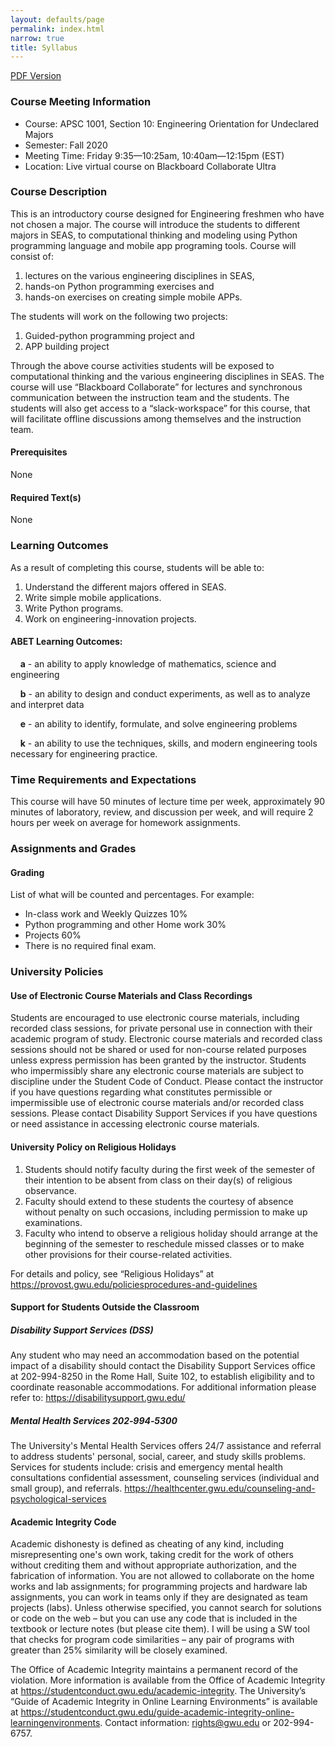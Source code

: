 ```yaml
---
layout: defaults/page
permalink: index.html
narrow: true
title: Syllabus
---
```

<a href="{{ site.baseurl }}{% link APSc1001_Fall2020_SyllabusDraft.pdf %}" target="_blank">
    PDF Version
</a>

### Course Meeting Information
- Course: APSC 1001, Section 10: Engineering Orientation for Undeclared Majors
- Semester: Fall 2020
- Meeting Time: Friday 9:35—10:25am, 10:40am—12:15pm (EST)
- Location: Live virtual course on Blackboard Collaborate Ultra

### Course Description
This is an introductory course designed for Engineering freshmen who have not chosen a major. The course will introduce the students to different majors in SEAS, to computational thinking and modeling using Python programming language and mobile app programing tools. Course will consist of:
1. lectures on the various engineering disciplines in SEAS,
2. hands-on Python programming exercises and
3. hands-on exercises on creating simple mobile APPs.

The students will work on the following two projects:
1. Guided-python programming project and
2. APP building project

Through the above course activities students will be exposed to computational thinking and the various engineering disciplines in SEAS. The course will use “Blackboard Collaborate” for lectures and synchronous communication between the instruction team and the students. The students will also get access to a “slack-workspace” for this course, that will facilitate offline discussions among themselves and the instruction team.

#### Prerequisites
None

#### Required Text(s)
None

### Learning Outcomes
As a result of completing this course, students will be able to:
1. Understand the different majors offered in SEAS.
2. Write simple mobile applications.
3. Write Python programs.
4. Work on engineering-innovation projects.

#### ABET Learning Outcomes:
&nbsp;&nbsp;&nbsp;&nbsp;**a** - an ability to apply knowledge of mathematics, science and engineering

&nbsp;&nbsp;&nbsp;&nbsp;**b** - an ability to design and conduct experiments, as well as to analyze and interpret data

&nbsp;&nbsp;&nbsp;&nbsp;**e** - an ability to identify, formulate, and solve engineering problems

&nbsp;&nbsp;&nbsp;&nbsp;**k** - an ability to use the techniques, skills, and modern engineering tools necessary for engineering practice.

### Time Requirements and Expectations
This course will have 50 minutes of lecture time per week, approximately 90 minutes of laboratory, review, and discussion per week, and will require 2 hours per week on average for homework assignments.

### Assignments and Grades
#### Grading
List of what will be counted and percentages. For example:
- In-class work and Weekly Quizzes 10%
- Python programming and other Home work 30%
- Projects 60%
- There is no required final exam.

### University Policies
#### Use of Electronic Course Materials and Class Recordings
Students are encouraged to use electronic course materials, including recorded class sessions, for private personal use in connection with their academic program of study. Electronic course materials and recorded class sessions should not be shared or used for non-course related purposes unless express permission has been granted by the instructor. Students who impermissibly share any electronic course materials are subject to discipline under the Student Code of Conduct. Please contact the instructor if you have questions regarding what constitutes permissible or impermissible use of electronic course materials and/or recorded class sessions. Please contact Disability Support Services if you have questions or need assistance in accessing electronic course materials.

#### University Policy on Religious Holidays
1. Students should notify faculty during the first week of the semester of their intention to be absent from class on their day(s) of religious observance.
2. Faculty should extend to these students the courtesy of absence without penalty on such occasions, including permission to make up examinations.
3. Faculty who intend to observe a religious holiday should arrange at the beginning of the semester to reschedule missed classes or to make other provisions for their course-related activities.

For details and policy, see “Religious Holidays” at https://provost.gwu.edu/policiesprocedures-and-guidelines

#### Support for Students Outside the Classroom
##### Disability Support Services (DSS)
Any student who may need an accommodation based on the potential impact of a disability should contact the Disability Support Services office at 202-994-8250 in the Rome Hall, Suite 102, to establish eligibility and to coordinate reasonable accommodations. For additional information please refer to: https://disabilitysupport.gwu.edu/

##### Mental Health Services 202‐994‐5300
The University's Mental Health Services offers 24/7 assistance and referral to address students' personal, social, career, and study skills problems. Services for students include: crisis and emergency mental health consultations confidential assessment, counseling services (individual and small group), and referrals. https://healthcenter.gwu.edu/counseling-and-psychological-services

#### Academic Integrity Code
Academic dishonesty is defined as cheating of any kind, including misrepresenting one's own work, taking credit for the work of others without crediting them and without appropriate authorization, and the fabrication of information. You are not allowed to collaborate on the home works and lab assignments; for programming projects and hardware lab assignments, you can work in teams only if they are designated as team projects (labs). Unless otherwise specified, you cannot search for solutions or code on the web – but you can use any code that is included in the textbook or lecture notes (but please cite them). I will be using a SW tool that checks for program code similarities – any pair of programs with greater than 25% similarity will be closely examined.

The Office of Academic Integrity maintains a permanent record of the violation. More information is available from the Office of Academic Integrity at https://studentconduct.gwu.edu/academic-integrity. The University’s “Guide of Academic Integrity in Online Learning Environments” is available at https://studentconduct.gwu.edu/guide-academic-integrity-online-learningenvironments. Contact information: rights@gwu.edu or 202-994-6757.

